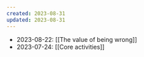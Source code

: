 ```yaml
---
created: 2023-08-31
updated: 2023-08-31
---
```

- 2023-08-22: [[The value of being wrong]]
- 2023-07-24: [[Core activities]]